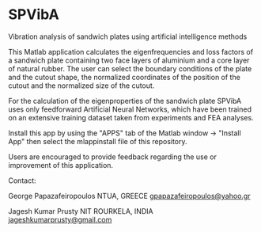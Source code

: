 # SPVibA
Vibration analysis of sandwich plates using artificial intelligence methods

This Matlab application calculates the eigenfrequencies and loss factors of a sandwich plate containing two face layers of aluminium and a core layer of natural rubber. The user can select the boundary conditions of the plate and the cutout shape, the normalized coordinates of the position of the cutout and the normalized size of the cutout. 

For the calculation of the eigenproperties of the sandwich plate SPVibA uses only feedforward Artificial Neural Networks, which have been trained on an extensive training dataset taken from experiments and FEA analyses.

Install this app by using the "APPS" tab of the Matlab window -> "Install App" then select the mlappinstall file of this repository. 

Users are encouraged to provide feedback regarding the use or improvement of this application. 

Contact:

George Papazafeiropoulos
NTUA, GREECE
gpapazafeiropoulos@yahoo.gr

Jagesh Kumar Prusty
NIT ROURKELA, INDIA
jageshkumarprusty@gmail.com
